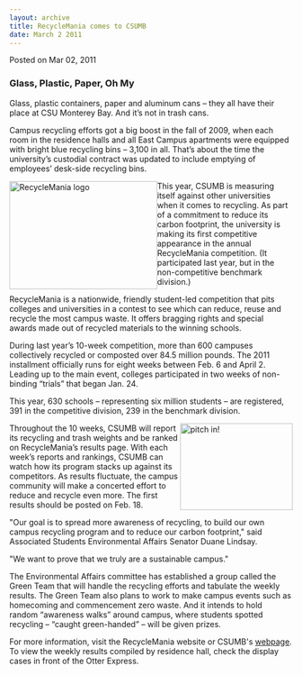 ```yaml
---
layout: archive
title: RecycleMania comes to CSUMB
date: March 2 2011
---
```





<span class="date">Posted on Mar 02, 2011    </span>
<h3>Glass, Plastic, Paper, Oh My</h3>
<p>Glass, plastic containers, paper and aluminum cans &#x2013; they all
have their place at CSU Monterey Bay. And it&#x2019;s not in trash
cans.</p>
<p>Campus recycling efforts got a big boost in the fall of 2009,
when each room in the residence halls and all East Campus
apartments were equipped with bright blue recycling bins &#x2013; 3,100 in
all. That&#x2019;s about the time the university&#x2019;s custodial contract was
updated to include emptying of employees&#x2019; desk-side recycling
bins.</p>
<p><img alt="RecycleMania logo" src="http://news.csumb.edu/sites/default/files/65/attachments/news/images/recyclemania.jpg" style="float:left; width:263px; height:192px">This year, CSUMB is
measuring itself against other universities when it comes to
recycling. As part of a commitment to reduce its carbon footprint,
the university is making its first competitive appearance in the
annual RecycleMania competition. (It participated last year, but in
the non-competitive benchmark division.)</img></p>
<p>RecycleMania is a nationwide, friendly student-led competition
that pits colleges and universities in a contest to see which can
reduce, reuse and recycle the most campus waste. It offers bragging
rights and special awards made out of recycled materials to the
winning schools.</p>
<p>During last year&#x2019;s 10-week competition, more than 600 campuses
collectively recycled or composted over 84.5 million pounds. The
2011 installment officially runs for eight weeks between Feb. 6 and
April 2. Leading up to the main event, colleges participated in two
weeks of non-binding &#x201C;trials&#x201D; that began Jan. 24.</p>
<p>This year, 630 schools &#x2013; representing six million students &#x2013; are
registered, 391 in the competitive division, 239 in the benchmark
division.</p>
<p><img alt="pitch in!" src="http://news.csumb.edu/sites/default/files/65/attachments/news/images/recyclemania-1.jpg" style="float:right; width:200px; height:154px">Throughout the 10
weeks, CSUMB will report its recycling and trash weights and be
ranked on RecycleMania&#x2019;s results page. With each week&#x2019;s reports and
rankings, CSUMB can watch how its program stacks up against its
competitors. As results fluctuate, the campus community will make a
concerted effort to reduce and recycle even more. The first results
should be posted on Feb. 18.</img></p>
<p>&quot;Our goal is to spread more awareness of recycling, to build our
own campus recycling program and to reduce our carbon footprint,&quot;
said Associated Students Environmental Affairs Senator Duane
Lindsay.</p>
<p>&quot;We want to prove that we truly are a sustainable campus.&quot;</p>
<p>The Environmental Affairs committee has established a group
called the Green Team that will handle the recycling efforts and
tabulate the weekly results. The Green Team also plans to work to
make campus events such as homecoming and commencement zero waste.
And it intends to hold random &#x201C;awareness walks&#x201D; around campus,
where students spotted recycling &#x2013; &#x201C;caught green-handed&#x201D; &#x2013; will be
given prizes.</p>
<p>For more information, visit the RecycleMania website or CSUMB&apos;s
<a href="http://ideals.csumb.edu/recyclemania" rel="nofollow">webpage</a>. To view the weekly results compiled by
residence hall, check the display cases in front of the Otter
Express.<br>
&#xA0;</br></p>





